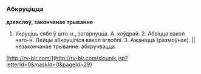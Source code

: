 ### Абкруціцца
**дзеяслоў, закончанае трыванне**

1. Укруціць сябе ў што-н., загарнуцца. А. коўдрай. 2. Абвіцца вакол чаго-н. Лейцы абкруціліся вакол аглоблі. 3. Ажаніцца (размоўнае). || незакончанае трыванне: абкручвацца.

<a rel="author">[http://rv-blr.com/](http://rv-blr.com/slounik.jsp?letterId=0&maskId=0&pageId=29)</a>
